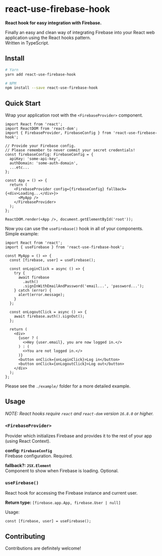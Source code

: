 # react-use-firebase-hook

**React hook for easy integration with Firebase.**

Finally an easy and clean way of integrating Firebase into your React web application using the React hooks pattern.  
Written in TypeScript.

## Install

```bash
# Yarn
yarn add react-use-firebase-hook

# NPM
npm install --save react-use-firebase-hook
```

## Quick Start

Wrap your application root with the `<FirebaseProvider>` component.

```tsx
import React from 'react';
import ReactDOM from 'react-dom';
import { FirebaseProvider, FirebaseConfig } from 'react-use-firebase-hook';

// Provide your Firebase config.
// Please remember to never commit your secret credentials!
const firebaseConfig: FirebaseConfig = {
  apiKey: 'some-api-key',
  authDomain: 'some-auth-domain',
  ...etc...
};

const App = () => {
  return (
    <FirebaseProvider config={firebaseConfig} fallback={<div>Loading...</div>}>
      <MyApp />
    </FirebaseProvider>
  );
};

ReactDOM.render(<App />, document.getElementById('root'));
```

Now you can use the `useFirebase()` hook in all of your components.  
Simple example:

```tsx
import React from 'react';
import { useFirebase } from 'react-use-firebase-hook';

const MyApp = () => {
  const [firebase, user] = useFirebase();

  const onLoginClick = async () => {
    try {
      await firebase
        .auth()
        .signInWithEmailAndPassword('email...', 'password...');
    } catch (error) {
      alert(error.message);
    }
  };

  const onLogoutClick = async () => {
    await firebase.auth().signOut();
  };

  return (
    <div>
      {user ? (
        <>Hey {user.email}, you are now logged in.</>
      ) : (
        <>You are not logged in.</>
      )}
      <button onClick={onLoginClick}>Log in</button>
      <button onClick={onLogoutClick}>Log out</button>
    </div>
  );
};
```

Please see the `./example/` folder for a more detailed example.

## Usage

_NOTE: React hooks require `react` and `react-dom` version `16.8.0` or higher._

### `<FirebaseProvider>`

Provider which initializes Firebase and provides it to the rest of your app (using React Context).

**config: `FirebaseConfig`**  
Firebase configuration. Required.

**fallback?: `JSX.Element`**  
Component to show when Firebase is loading. Optional.

### `useFirebase()`

React hook for accessing the Firebase instance and current user.

**Return type:** `[firebase.app.App, firebase.User | null]`

Usage:

```tsx
const [firebase, user] = useFirebase();
```

## Contributing

Contributions are definitely welcome!
